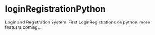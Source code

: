 # loginRegistrationPython
Login and Registration System. First  LoginRegistrations on python, more featuers coming...
